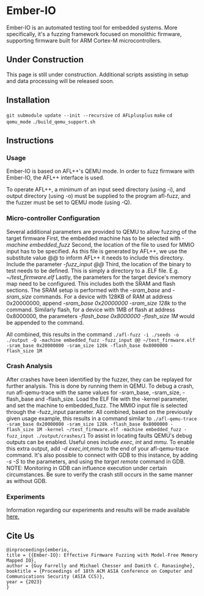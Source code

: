 # Ember-IO

Ember-IO is an automated testing tool for embedded systems. More specifically, it's a fuzzing framework focused on monolithic firmware, supporting firmware built for ARM Cortex-M microcontrollers.

## Under Construction
This page is still under construction. Additional scripts assisting in setup and data processing will be released soon.

## Installation
``git submodule update --init --recursive``
``cd AFLplusplus``
``make``
``cd qemu_mode``
``./build_qemu_support.sh``

## Instructions

### Usage
Ember-IO is based on AFL++'s QEMU mode. In order to fuzz firmware with Ember-IO, the AFL++ interface is used.

To operate AFL++, a minimum of an input seed directory (using -i), and output directory (using -o) must be supplied to the program afl-fuzz, and the fuzzer must be set to QEMU mode (using -Q).

### Micro-controller Configuration
Several additional parameters are provided to QEMU to allow fuzzing of the target firmware
First, the embedded machine has to be selected with *-machine embedded_fuzz*
Second, the location of the file to used for MMIO input has to be specified. As this file is generated by AFL++, we use the substitute value @@ to inform AFL++ it needs to include this directory. Include the parameter *-fuzz_input @@*
Third, the location of the binary to test needs to be defined. This is simply a directory to a .ELF file. E.g. *~/test_firmware.elf*
Lastly, the parameters for the target device's memory map need to be configured. This includes both the SRAM and flash sections. The SRAM setup is performed with the *-sram_base* and *-sram_size* commands. For a device with 128KB of RAM at address 0x20000000, append *-sram_base 0x20000000 -sram_size 128k* to the command. Similarly flash, for a device with 1MB of flash at address 0x8000000, the parameters *-flash_base 0x8000000 -flash_size 1M* would be appended to the command.

All combined, this results in the command ``./afl-fuzz -i ./seeds -o ./output -Q -machine embedded_fuzz -fuzz_input @@ ~/test_firmware.elf -sram_base 0x20000000 -sram_size 128k -flash_base 0x8000000 -flash_size 1M``


### Crash Analysis
After crashes have been identified by the fuzzer, they can be replayed for further analysis. This is done by running them in QEMU.
To debug a crash, run afl-qemu-trace with the same values for -sram_base, -sram_size, -flash_base and -flash_size. Load the ELF file with the -kernel parameter, and set the machine to embedded_fuzz. The MMIO input file is selected through the -fuzz_input parameter.
All combined, based on the previously given usage example, this results in a command similar to ``./afl-qemu-trace -sram_base 0x20000000 -sram_size 128k -flash_base 0x8000000 -flash_size 1M -kernel ~/test_firmware.elf -machine embedded_fuzz -fuzz_input ./output/crashes/1``
To assist in locating faults QEMU's debug outputs can be enabled. Useful ones include *exec*, *int* and *mmu*. To enable this extra output, add *-d exec,int,mmu* to the end of your afl-qemu-trace command. It's also possible to connect with GDB to this instance, by adding *-s -S* to the parameters, and using the *target remote* command in GDB.
NOTE: Monitoring in GDB can influence execution under certain circumstances. Be sure to verify the crash still occurs in the same manner as without GDB.

### Experiments
Information regarding our experiments and results will be made available [here.](https://github.com/Ember-IO/Ember-IO-Experiments)


## Cite Us
```
@inproceedings{emberio,
title = {{Ember-IO}: Effective Firmware Fuzzing with Model-Free Memory Mapped IO},
author = {Guy Farrelly and Michael Chesser and Damith C. Ranasinghe},
booktitle = {Proceedings of 18th ACM ASIA Conference on Computer and Communications Security (ASIA CCS)},
year = {2023}
}
```
